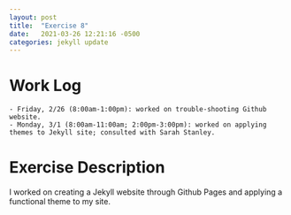 ```yaml
---
layout: post
title:  "Exercise 8"
date:   2021-03-26 12:21:16 -0500
categories: jekyll update
---
```

# Work Log

    - Friday, 2/26 (8:00am-1:00pm): worked on trouble-shooting Github website.
    - Monday, 3/1 (8:00am-11:00am; 2:00pm-3:00pm): worked on applying themes to Jekyll site; consulted with Sarah Stanley.

# Exercise Description

I worked on creating a Jekyll website through Github Pages and applying a functional theme to my site. 
